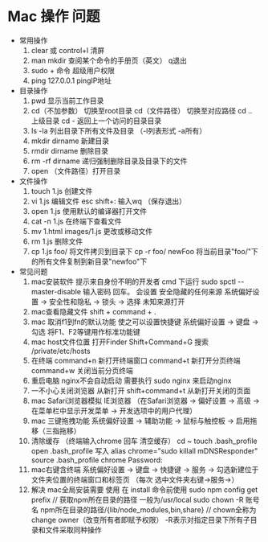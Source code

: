 # Mac 操作 问题
- 常用操作
  1. clear 或 control+l 清屏
  2. man mkdir 查阅某个命令的手册页（英文） q退出
  3. sudo + 命令 超级用户权限
  4. ping 127.0.0.1 pingIP地址
- 目录操作
  1. pwd           显示当前工作目录
  2. cd（不加参数）  切换至root目录
     cd（文件路径）  切换至对应路径
     cd ..         上级目录
     cd -          返回上一个访问的目录目录
  3. ls -la        列出目录下所有文件及目录 （-l列表形式 -a所有）
  4. mkdir dirname 新建目录
  5. rmdir dirname 删除目录
  6. rm -rf dirname 递归强制删除目录及目录下的文件
  7. open （文件路径）打开目录
- 文件操作
  1. touch 1.js  创建文件
  2. vi 1.js     编辑文件  esc shift+: 输入wq （保存退出）
  3. open 1.js   使用默认的编译器打开文件
  4. cat -n 1.js 在终端下查看文件
  5. mv 1.html images/1.js 更改或移动文件
  5. rm 1.js      删除文件
  6. cp 1.js foo/ 将文件拷贝到目录下
     cp -r foo/ newFoo 将当前目录"foo/"下的所有文件复制到新目录"newfoo"下
- 常见问题
  1. mac安装软件 提示来自身份不明的开发者
  cmd 下运行 sudo spctl --master-disable 输入密码 回车。 会设置 安全隐藏的任何来源
  系统偏好设置 -> 安全性和隐私 -> 锁头 -> 选择 未知来源打开
  2. mac查看隐藏文件 shift + command + .
  3. mac 取消f1到fn的默认功能 使之可以设置快捷键 系统偏好设置 -> 键盘 -> 勾选 将F1、F2等键用作标准功能键
  4. mac host文件位置 打开Finder Shift+Command+G 搜索 /private/etc/hosts
  5. 在终端 command+n 新打开终端窗口 command+t 新打开分页终端 command+w 关闭当前分页终端
  6. 重启电脑 nginx不会自动启动 需要执行 sudo nginx 来启动nginx
  7. 一不小心关闭浏览器 从新打开 shift+command+t 从新打开关闭的页面
  8. mac Safari浏览器模拟 IE浏览器 （在Safari浏览器 -> 偏好设置 -> 高级 -> 在菜单栏中显示开发菜单 -> 开发选项中的用户代理）
  9. mac 三键拖拽功能 系统偏好设置 -> 辅助功能 -> 鼠标与触控板 -> 启用拖移（三指拖移）
  10. 清除缓存 （终端输入chrome 回车 清空缓存）
    cd ~
    touch .bash_profile
    open .bash_profile
    写入 alias chrome="sudo killall mDNSResponder"
    source .bash_profile
    chrome
    Password:
  11. mac右键含终端 系统偏好设置 -> 键盘 -> 快捷键 -> 服务 -> 勾选新建位于文件夹位置的终端窗口和标签页 （每次 选中文件夹右键->服务->）
  12. 解决 mac全局安装需要 使用 在 install 命令前使用 sudo
  npm config get prefix // 获取npm所在目录的路径 一般为/usr/local
  sudo chown -R 账号名 npm所在目录的路径/{lib/node_modules,bin,share} // chown全称为change owner（改变所有者即赋予权限） -R表示对指定目录下所有子目录和文件采取同种操作
